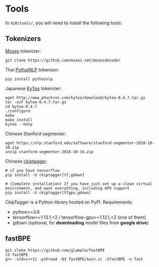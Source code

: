 # Tools

In `XLM/tools/`, you will need to install the following tools:

## Tokenizers

[Moses](https://github.com/moses-smt/mosesdecoder/tree/master/scripts/tokenizer) tokenizer:
```
git clone https://github.com/moses-smt/mosesdecoder
```

Thai [PythaiNLP](https://github.com/PyThaiNLP/pythainlp) tokenizer:
```
pip install pythainlp
```

Japanese [KyTea](http://www.phontron.com/kytea) tokenizer:
```
wget http://www.phontron.com/kytea/download/kytea-0.4.7.tar.gz
tar -xzf kytea-0.4.7.tar.gz
cd kytea-0.4.7
./configure
make
make install
kytea --help
```

Chinese Stanford segmenter:
```
wget https://nlp.stanford.edu/software/stanford-segmenter-2018-10-16.zip
unzip stanford-segmenter-2018-10-16.zip
```
Chinese [ckiptagger](https://github.com/ckiplab/ckiptagger):
```
# if you have tensorflow
pip install -U ckiptagger[tf,gdown]

# (Complete installation) If you have just set up a clean virtual environment, and want everything, including GPU support
pip install -U ckiptagger[tfgpu,gdown]
```
CkipTagger is a Python library hosted on PyPI. Requirements:

- python>=3.6
- tensorflow>=1.13.1,<2 / tensorflow-gpu>=1.13.1,<2 (one of them)
- gdown (optional, for **downloading** model files from **google drive**)

## fastBPE

```
git clone https://github.com/glample/fastBPE
cd fastBPE
g++ -std=c++11 -pthread -O3 fastBPE/main.cc -IfastBPE -o fast
```
